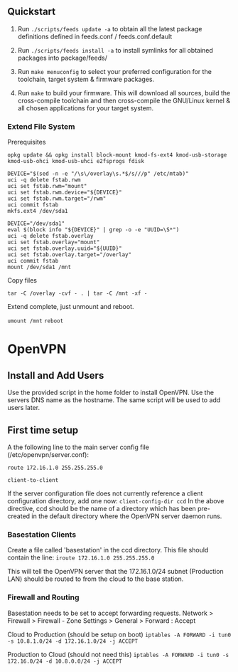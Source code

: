 


## Quickstart

1. Run `./scripts/feeds update -a` to obtain all the latest package definitions
   defined in feeds.conf / feeds.conf.default

2. Run `./scripts/feeds install -a` to install symlinks for all obtained
   packages into package/feeds/

3. Run `make menuconfig` to select your preferred configuration for the
   toolchain, target system & firmware packages.

4. Run `make` to build your firmware. This will download all sources, build the
   cross-compile toolchain and then cross-compile the GNU/Linux kernel & all chosen
   applications for your target system.

### Extend File System
Prerequisites

`opkg update && opkg install block-mount kmod-fs-ext4 kmod-usb-storage kmod-usb-ohci kmod-usb-uhci e2fsprogs fdisk`

```
DEVICE="$(sed -n -e "/\s\/overlay\s.*$/s///p" /etc/mtab)"
uci -q delete fstab.rwm
uci set fstab.rwm="mount"
uci set fstab.rwm.device="${DEVICE}"
uci set fstab.rwm.target="/rwm"
uci commit fstab
mkfs.ext4 /dev/sda1

DEVICE="/dev/sda1"
eval $(block info "${DEVICE}" | grep -o -e "UUID=\S*")
uci -q delete fstab.overlay
uci set fstab.overlay="mount"
uci set fstab.overlay.uuid="${UUID}"
uci set fstab.overlay.target="/overlay"
uci commit fstab
mount /dev/sda1 /mnt
```
Copy files

`tar -C /overlay -cvf - . | tar -C /mnt -xf -`

Extend complete, just unmount and reboot.

`umount /mnt`
`reboot`


# OpenVPN
## Install and Add Users
Use the provided script in the home folder to install OpenVPN. Use the servers DNS name as the hostname.
The same script will be used to add users later.

## First time setup
A the following line to the main server config file (/etc/openvpn/server.conf):

`route 172.16.1.0 255.255.255.0`

`client-to-client`


If the server configuration file does not currently reference a client configuration directory, add one now:
`client-config-dir ccd`
In the above directive, ccd should be the name of a directory which has been pre-created in the default directory where the OpenVPN server daemon runs.

### Basestation Clients
Create a file called 'basestation' in the ccd directory. This file should contain the line:
`iroute 172.16.1.0 255.255.255.0`

This will tell the OpenVPN server that the 172.16.1.0/24 subnet (Production LAN) should be routed to from the cloud to the base station.

### Firewall and Routing

Basestation needs to be set to accept forwarding requests. 
Network > Firewall > Firewall - Zone Settings > General > Forward : Accept

Cloud to Production (should be setup on boot)
`iptables -A FORWARD -i tun0 -s 10.8.1.0/24 -d 172.16.1.0/24 -j ACCEPT`

Production to Cloud (should not need this)
`iptables -A FORWARD -i tun0 -s 172.16.0/24 -d 10.8.0.0/24 -j ACCEPT`
